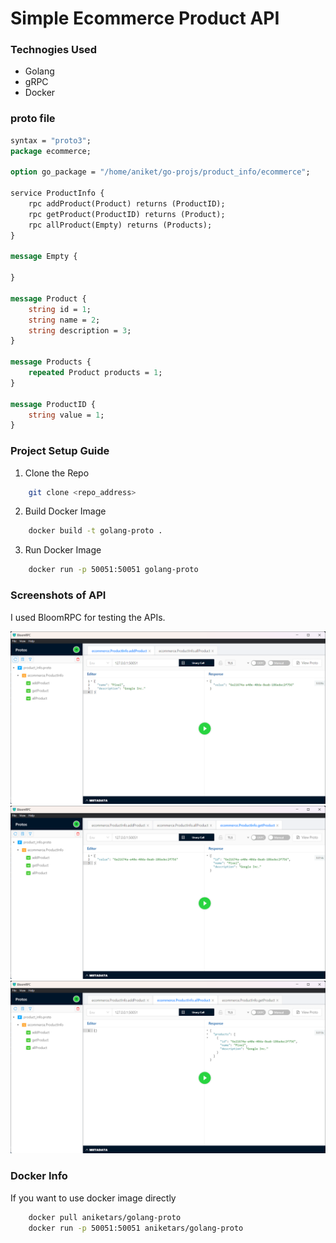 # Simple Ecommerce Product API 

### Technogies Used
- Golang
- gRPC
- Docker

### proto file
```proto
syntax = "proto3";
package ecommerce;

option go_package = "/home/aniket/go-projs/product_info/ecommerce";

service ProductInfo {
    rpc addProduct(Product) returns (ProductID);
    rpc getProduct(ProductID) returns (Product);
    rpc allProduct(Empty) returns (Products);
}

message Empty {

}

message Product {
    string id = 1;
    string name = 2;
    string description = 3;
}

message Products {
    repeated Product products = 1;
}

message ProductID {
    string value = 1;
}
```

### Project Setup Guide

1. Clone the Repo
```bash
    git clone <repo_address>
``` 

2. Build Docker Image
```bash
    docker build -t golang-proto .
``` 

3. Run Docker Image
```bash
    docker run -p 50051:50051 golang-proto
```

### Screenshots of API

I used BloomRPC for testing the APIs.

![Add Products](./screenshots/addProduct.png)
![Get Products](./screenshots/getProduct.png)
![All Products](./screenshots/allProduct.png)

### Docker Info

If you want to use docker image directly
```bash
    docker pull aniketars/golang-proto
    docker run -p 50051:50051 aniketars/golang-proto
```

